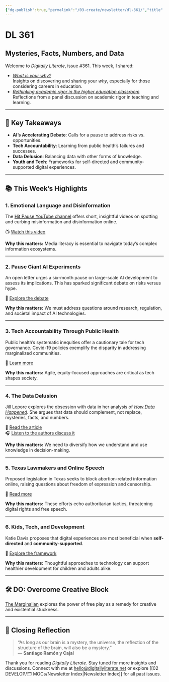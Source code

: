 ```yaml
---
{"dg-publish":true,"permalink":"/03-create/newsletter/dl-361/","title":"Mysteries, Facts, Numbers, and Data","tags":["data","disinformation","education","equity","health","identity","privacy","screentime","data","disinformation","education","equity","health","identity","privacy","screentime"],"created":"2023-04-02","updated":"2023-04-02"}
---
```



# DL 361

## Mysteries, Facts, Numbers, and Data

Welcome to _Digitally Literate_, issue #361. This week, I shared:

- _[What is your why?](https://wiobyrne.com/why/)_  
  Insights on discovering and sharing your _why_, especially for those considering careers in education.  
- _[Rethinking academic rigor in the higher education classroom](https://wiobyrne.com/rethinking-academic-rigor-in-the-higher-education-classroom/)_  
  Reflections from a panel discussion on academic rigor in teaching and learning.

---

## 🔖 Key Takeaways

- **AI’s Accelerating Debate**: Calls for a pause to address risks vs. opportunities.  
- **Tech Accountability**: Learning from public health’s failures and successes.  
- **Data Delusion**: Balancing data with other forms of knowledge.  
- **Youth and Tech**: Frameworks for self-directed and community-supported digital experiences.

---

## 📚 This Week’s Highlights

### 1. **Emotional Language and Disinformation**
The [Hit Pause YouTube channel](https://www.youtube.com/@HitPause) offers short, insightful videos on spotting and curbing misinformation and disinformation online.

📺 [Watch this video](https://www.youtube.com/watch?v=ulZaRxKeFTI)

**Why this matters:** Media literacy is essential to navigate today’s complex information ecosystems.

---

### 2. **Pause Giant AI Experiments**
An open letter urges a six-month pause on large-scale AI development to assess its implications. This has sparked significant debate on risks versus hype.

📖 [Explore the debate](https://futureoflife.org/open-letter/pause-giant-ai-experiments/)

**Why this matters:** We must address questions around research, regulation, and societal impact of AI technologies.

---

### 3. **Tech Accountability Through Public Health**
Public health’s systematic inequities offer a cautionary tale for tech governance. Covid-19 policies exemplify the disparity in addressing marginalized communities.

📖 [Learn more](https://www.wired.com/story/tech-governance-public-health/)

**Why this matters:** Agile, equity-focused approaches are critical as tech shapes society.

---

### 4. **The Data Delusion**
Jill Lepore explores the obsession with data in her analysis of [_How Data Happened_](https://wwnorton.com/books/how-data-happened). She argues that data should complement, not replace, mysteries, facts, and numbers.

📖 [Read the article](https://www.newyorker.com/magazine/2023-04-03/the-data-delusion)  
🎧 [Listen to the authors discuss it](https://techpolicy.press/a-history-of-data-from-the-age-of-reason-to-the-age-of-algorithms/)

**Why this matters:** We need to diversify how we understand and use knowledge in decision-making.

---

### 5. **Texas Lawmakers and Online Speech**
Proposed legislation in Texas seeks to block abortion-related information online, raising questions about freedom of expression and censorship.

📖 [Read more](https://www.codastory.com/authoritarian-tech/texas-isps-bill/)

**Why this matters:** These efforts echo authoritarian tactics, threatening digital rights and free speech.

---

### 6. **Kids, Tech, and Development**
Katie Davis proposes that digital experiences are most beneficial when **self-directed** and **community-supported**.

📖 [Explore the framework](https://clalliance.org/blog/technologys-child-making-the-complex-more-concrete-for-research-on-kids-and-tech/)

**Why this matters:** Thoughtful approaches to technology can support healthier development for children and adults alike.

---

## 🛠️ DO: Overcome Creative Block
[The Marginalian](https://www.themarginalian.org/2023-03-31/stephen-nachmanovitch-free-play/) explores the power of free play as a remedy for creative and existential stuckness.

---

## 🌟 Closing Reflection

> “As long as our brain is a mystery, the universe, the reflection of the structure of the brain, will also be a mystery.”  
> — **Santiago Ramón y Cajal**

Thank you for reading _Digitally Literate_. Stay tuned for more insights and discussions. Connect with me at [hello@digitallyliterate.net](mailto:hello@digitallyliterate.net) or explore [[02 DEVELOP/🗂️ MOCs/Newsletter Index\|Newsletter Index]] for all past issues.
